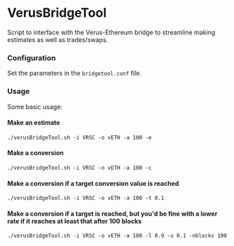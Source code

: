 # VerusBridgeTool

Script to interface with the Verus-Ethereum bridge to streamline making estimates as well as trades/swaps.

### Configuration

Set the parameters in the `bridgetool.conf` file. 

### Usage

Some basic usage:

#### Make an estimate

`./verusBridgeTool.sh -i VRSC -o vETH -a 100 -e`

#### Make a conversion

`./verusBridgeTool.sh -i VRSC -o vETH -a 100 -c`

#### Make a conversion if a target conversion value is reached

`./verusBridgeTool.sh -i VRSC -o vETH -a 100 -t 0.1`

#### Make a conversion if a target is reached, but you'd be fine with a lower rate if it reaches at least that after 100 blocks

`./verusBridgeTool.sh -i VRSC -o vETH -a 100 -l 0.9 -u 0.1 -nblocks 100`


